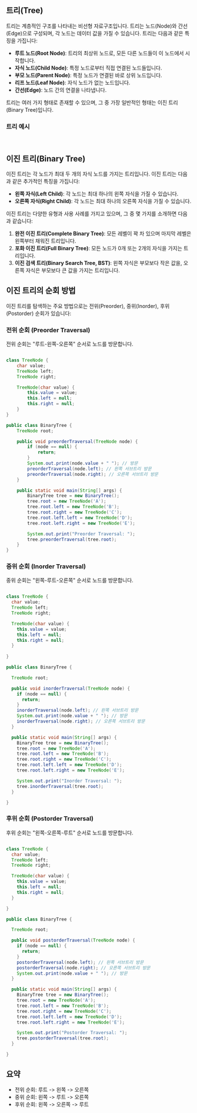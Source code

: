 
## 트리(Tree)
트리는 계층적인 구조를 나타내는 비선형 자료구조입니다. 트리는 노드(Node)와 간선(Edge)으로 구성되며, 각 노드는 데이터 값을 가질 수 있습니다. 트리는 다음과 같은 특징을 가집니다:

- **루트 노드(Root Node)**: 트리의 최상위 노드로, 모든 다른 노드들이 이 노드에서 시작합니다.
- **자식 노드(Child Node)**: 특정 노드로부터 직접 연결된 노드들입니다.
- **부모 노드(Parent Node)**: 특정 노드가 연결된 바로 상위 노드입니다.
- **리프 노드(Leaf Node)**: 자식 노드가 없는 노드입니다.
- **간선(Edge)**: 노드 간의 연결을 나타냅니다.

트리는 여러 가지 형태로 존재할 수 있으며, 그 중 가장 일반적인 형태는 이진 트리(Binary Tree)입니다.

### 트리 예시

```
     

```

## 이진 트리(Binary Tree)
이진 트리는 각 노드가 최대 두 개의 자식 노드를 가지는 트리입니다. 이진 트리는 다음과 같은 추가적인 특징을 가집니다:

- **왼쪽 자식(Left Child)**: 각 노드는 최대 하나의 왼쪽 자식을 가질 수 있습니다.
- **오른쪽 자식(Right Child)**: 각 노드는 최대 하나의 오른쪽 자식을 가질 수 있습니다.

이진 트리는 다양한 유형과 사용 사례를 가지고 있으며, 그 중 몇 가지를 소개하면 다음과 같습니다:

1. **완전 이진 트리(Complete Binary Tree)**: 모든 레벨이 꽉 차 있으며 마지막 레벨은 왼쪽부터 채워진 트리입니다.
2. **포화 이진 트리(Full Binary Tree)**: 모든 노드가 0개 또는 2개의 자식을 가지는 트리입니다.
3. **이진 검색 트리(Binary Search Tree, BST)**: 왼쪽 자식은 부모보다 작은 값을, 오른쪽 자식은 부모보다 큰 값을 가지는 트리입니다.

## 이진 트리의 순회 방법
이진 트리를 탐색하는 주요 방법으로는 전위(Preorder), 중위(Inorder), 후위(Postorder) 순회가 있습니다:

### 전위 순회 (Preorder Traversal)
전위 순회는 "루트-왼쪽-오른쪽" 순서로 노드를 방문합니다.

```java

class TreeNode {
    char value;
    TreeNode left;
    TreeNode right;

    TreeNode(char value) {
        this.value = value;
        this.left = null;
        this.right = null;
    }
}

public class BinaryTree {
    TreeNode root;

    public void preorderTraversal(TreeNode node) {
        if (node == null) {
            return;
        }
        System.out.print(node.value + " "); // 방문
        preorderTraversal(node.left); // 왼쪽 서브트리 방문
        preorderTraversal(node.right); // 오른쪽 서브트리 방문
    }

    public static void main(String[] args) {
        BinaryTree tree = new BinaryTree();
        tree.root = new TreeNode('A');
        tree.root.left = new TreeNode('B');
        tree.root.right = new TreeNode('C');
        tree.root.left.left = new TreeNode('D');
        tree.root.left.right = new TreeNode('E');

        System.out.print("Preorder Traversal: ");
        tree.preorderTraversal(tree.root);
    }
}
```
### 중위 순회 (Inorder Traversal)
중위 순회는 "왼쪽-루트-오른쪽" 순서로 노드를 방문합니다.

```java

class TreeNode {
  char value;
  TreeNode left;
  TreeNode right;

  TreeNode(char value) {
    this.value = value;
    this.left = null;
    this.right = null;
  }
  
}

public class BinaryTree {

  TreeNode root;

  public void inorderTraversal(TreeNode node) {
    if (node == null) {
      return;
    }
    inorderTraversal(node.left); // 왼쪽 서브트리 방문
    System.out.print(node.value + " "); // 방문
    inorderTraversal(node.right); // 오른쪽 서브트리 방문
  }

  public static void main(String[] args) {
    BinaryTree tree = new BinaryTree();
    tree.root = new TreeNode('A');
    tree.root.left = new TreeNode('B');
    tree.root.right = new TreeNode('C');
    tree.root.left.left = new TreeNode('D');
    tree.root.left.right = new TreeNode('E');

    System.out.print("Inorder Traversal: ");
    tree.inorderTraversal(tree.root);
  }

}

```


### 후위 순회 (Postorder Traversal)
후위 순회는 "왼쪽-오른쪽-루트" 순서로 노드를 방문합니다.


```java

class TreeNode {
  char value;
  TreeNode left;
  TreeNode right;

  TreeNode(char value) {
    this.value = value;
    this.left = null;
    this.right = null;
  }

}

public class BinaryTree {

  TreeNode root;

  public void postorderTraversal(TreeNode node) {
    if (node == null) {
      return;
    }
    postorderTraversal(node.left); // 왼쪽 서브트리 방문
    postorderTraversal(node.right); // 오른쪽 서브트리 방문
    System.out.print(node.value + " "); // 방문
  }

  public static void main(String[] args) {
    BinaryTree tree = new BinaryTree();
    tree.root = new TreeNode('A');
    tree.root.left = new TreeNode('B');
    tree.root.right = new TreeNode('C');
    tree.root.left.left = new TreeNode('D');
    tree.root.left.right = new TreeNode('E');

    System.out.print("Postorder Traversal: ");
    tree.postorderTraversal(tree.root);
  }

}

```

## 요약
- 전위 순회: 루트 -> 왼쪽 -> 오른쪽
- 중위 순회: 왼쪽 -> 루트 -> 오른쪽
- 후위 순회: 왼쪽 -> 오른쪽 -> 루트